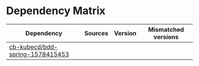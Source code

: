 # Dependency Matrix

Dependency | Sources | Version | Mismatched versions
---------- | ------- | ------- | -------------------
[cb-kubecd/bdd-spring-1578415453](https://github.com/cb-kubecd/bdd-spring-1578415453.git) |  | []() | 
